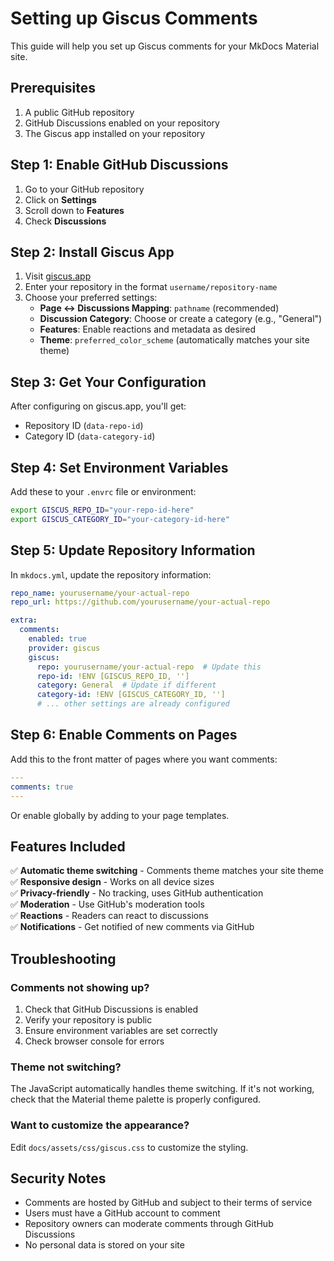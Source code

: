 # Setting up Giscus Comments

This guide will help you set up Giscus comments for your MkDocs Material site.

## Prerequisites

1. A public GitHub repository
2. GitHub Discussions enabled on your repository
3. The Giscus app installed on your repository

## Step 1: Enable GitHub Discussions

1. Go to your GitHub repository
2. Click on **Settings**
3. Scroll down to **Features**
4. Check **Discussions**

## Step 2: Install Giscus App

1. Visit [giscus.app](https://giscus.app)
2. Enter your repository in the format `username/repository-name`
3. Choose your preferred settings:
   - **Page ↔️ Discussions Mapping**: `pathname` (recommended)
   - **Discussion Category**: Choose or create a category (e.g., "General")
   - **Features**: Enable reactions and metadata as desired
   - **Theme**: `preferred_color_scheme` (automatically matches your site theme)

## Step 3: Get Your Configuration

After configuring on giscus.app, you'll get:
- Repository ID (`data-repo-id`)
- Category ID (`data-category-id`)

## Step 4: Set Environment Variables

Add these to your `.envrc` file or environment:

```bash
export GISCUS_REPO_ID="your-repo-id-here"
export GISCUS_CATEGORY_ID="your-category-id-here"
```

## Step 5: Update Repository Information

In `mkdocs.yml`, update the repository information:

```yaml
repo_name: yourusername/your-actual-repo
repo_url: https://github.com/yourusername/your-actual-repo

extra:
  comments:
    enabled: true
    provider: giscus
    giscus:
      repo: yourusername/your-actual-repo  # Update this
      repo-id: !ENV [GISCUS_REPO_ID, '']
      category: General  # Update if different
      category-id: !ENV [GISCUS_CATEGORY_ID, '']
      # ... other settings are already configured
```

## Step 6: Enable Comments on Pages

Add this to the front matter of pages where you want comments:

```yaml
---
comments: true
---
```

Or enable globally by adding to your page templates.

## Features Included

✅ **Automatic theme switching** - Comments theme matches your site theme  
✅ **Responsive design** - Works on all device sizes  
✅ **Privacy-friendly** - No tracking, uses GitHub authentication  
✅ **Moderation** - Use GitHub's moderation tools  
✅ **Reactions** - Readers can react to discussions  
✅ **Notifications** - Get notified of new comments via GitHub  

## Troubleshooting

### Comments not showing up?
1. Check that GitHub Discussions is enabled
2. Verify your repository is public
3. Ensure environment variables are set correctly
4. Check browser console for errors

### Theme not switching?
The JavaScript automatically handles theme switching. If it's not working, check that the Material theme palette is properly configured.

### Want to customize the appearance?
Edit `docs/assets/css/giscus.css` to customize the styling.

## Security Notes

- Comments are hosted by GitHub and subject to their terms of service
- Users must have a GitHub account to comment
- Repository owners can moderate comments through GitHub Discussions
- No personal data is stored on your site